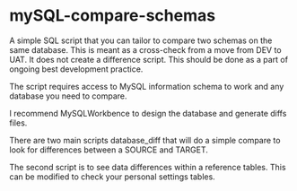 # mySQL-compare-schemas
A simple SQL script that you can tailor to compare two schemas on the same database. This is meant as a cross-check from a move from DEV to UAT. It does not create a difference script. This should be done as a part of ongoing best development practice. 

The script requires access to MySQL information schema to work and any database you need to compare.

I recommend MySQLWorkbence to design the database and generate diffs files.

There are two main scripts database_diff that will do a simple compare to look for differences between a SOURCE and TARGET.

The second script is to see data differences within a reference tables. This can be modified to check your personal settings tables.
